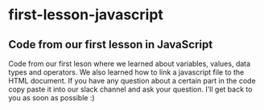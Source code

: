 # first-lesson-javascript
## Code from our first lesson in JavaScript

Code from our first leson where we learned about variables, values, data types and operators. We also learned how to link a javascript file to the HTML document.
If you have any question about a certain part in the code copy paste it into our slack channel and ask your question. I'll get back to you as soon as possible :)
